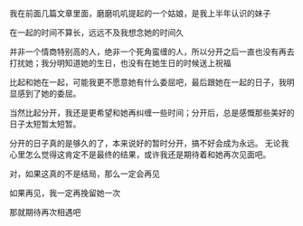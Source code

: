 我在前面几篇文章里面，磨磨叽叽提起的一个姑娘，是我上半年认识的妹子

在一起的时间不算长，远远不及我想念她的时间久

并非一个情商特别高的人，绝非一个死角蛮缠的人，所以分开之后一直也没有再去打扰她；我分明知道她的生日，也没有在她生日的时候送上祝福

比起和她在一起，可能我更不愿意她有什么委屈吧，最后跟她在一起的日子，我明显感到了她的委屈。

当然比起分开，我还是更希望和她再纠缠一些时间；分开后，总是感慨那些美好的日子太短暂太短暂。

分开的日子真的是够久的了，本来说好的暂时分开，搞不好会成为永远。
无论我心里怎么觉得这肯定不是最终的结果，或许我还是期待着和她再次见面吧。

对，如果这真的不是结局，那么一定会再见

如果再见，我一定再挽留她一次

那就期待再次相遇吧
